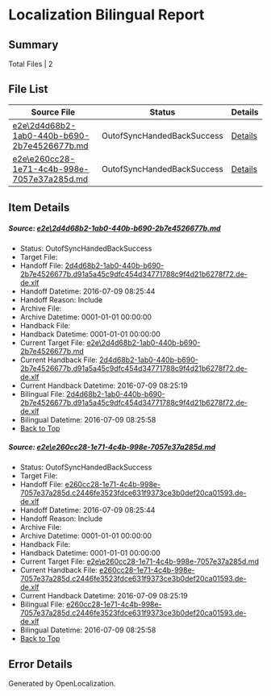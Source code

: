 # <a name='report-top'></a> Localization Bilingual Report

## Summary
 Total Files | 2

## File List
 Source File | Status | Details 
 ----------- | ------ | ------- 
 [e2e\2d4d68b2-1ab0-440b-b690-2b7e4526677b.md](https://github.com/OpenLocalizationTestOrg/oltest/blob/04a287dab649f97e60cc8e439590747c422db27c/e2e/2d4d68b2-1ab0-440b-b690-2b7e4526677b.md) | OutofSyncHandedBackSuccess | [Details](#ae1a5e44be6f1bc58788424aaccbfbce131a6e711)
 [e2e\e260cc28-1e71-4c4b-998e-7057e37a285d.md](https://github.com/OpenLocalizationTestOrg/oltest/blob/04a287dab649f97e60cc8e439590747c422db27c/e2e/e260cc28-1e71-4c4b-998e-7057e37a285d.md) | OutofSyncHandedBackSuccess | [Details](#7d67d1192bf4b48b6a7cd664a33167189c1ade334)

## Item Details
##### <a name='ae1a5e44be6f1bc58788424aaccbfbce131a6e711'></a> Source: [e2e\2d4d68b2-1ab0-440b-b690-2b7e4526677b.md](https://github.com/OpenLocalizationTestOrg/oltest/blob/04a287dab649f97e60cc8e439590747c422db27c/e2e/2d4d68b2-1ab0-440b-b690-2b7e4526677b.md)
* Status: OutofSyncHandedBackSuccess
* Target File: 
* Handoff File: [2d4d68b2-1ab0-440b-b690-2b7e4526677b.d91a5a45c9dfc454d34771788c9f4d21b6278f72.de-de.xlf](https://github.com/OpenLocalizationTestOrg/olhandoff-e2e/blob/bcdcaf5ffba9c403427dcaf3a9d2563aee6118f8/ol-handoff/OpenLocalizationTestOrg/oltest-dede-fly/ci/ht/2d4d68b2-1ab0-440b-b690-2b7e4526677b.d91a5a45c9dfc454d34771788c9f4d21b6278f72.de-de.xlf)
* Handoff Datetime: 2016-07-09 08:25:44
* Handoff Reason: Include
* Archive File: 
* Archive Datetime: 0001-01-01 00:00:00
* Handback File: 
* Handback Datetime: 0001-01-01 00:00:00
* Current Target File: [e2e\2d4d68b2-1ab0-440b-b690-2b7e4526677b.md](https://github.com/OpenLocalizationTestOrg/oltest-dede-fly/blob/b1bc44d89d851853854b4060bfa9f1d15f75a8da/e2e/2d4d68b2-1ab0-440b-b690-2b7e4526677b.md)
* Current Handback File: [2d4d68b2-1ab0-440b-b690-2b7e4526677b.d91a5a45c9dfc454d34771788c9f4d21b6278f72.de-de.xlf](https://github.com/OpenLocalizationTestOrg/olhandback-e2e/blob/7b636b1973ceaab63ff51c7fe59e836600aa33ae/ol-handback/OpenLocalizationTestOrg/oltest-dede-fly/ci/ht/2d4d68b2-1ab0-440b-b690-2b7e4526677b.d91a5a45c9dfc454d34771788c9f4d21b6278f72.de-de.xlf)
* Current Handback Datetime: 2016-07-09 08:25:19
* Bilingual File: [2d4d68b2-1ab0-440b-b690-2b7e4526677b.d91a5a45c9dfc454d34771788c9f4d21b6278f72.de-de.xlf](https://github.com/OpenLocalizationTestOrg/olhandback-e2e/blob/7b636b1973ceaab63ff51c7fe59e836600aa33ae/ol-handback/OpenLocalizationTestOrg/oltest-dede-fly/ci/ht/2d4d68b2-1ab0-440b-b690-2b7e4526677b.d91a5a45c9dfc454d34771788c9f4d21b6278f72.de-de.xlf)
* Bilingual Datetime: 2016-07-09 08:25:58
* [Back to Top](#report-top)

##### <a name='7d67d1192bf4b48b6a7cd664a33167189c1ade334'></a> Source: [e2e\e260cc28-1e71-4c4b-998e-7057e37a285d.md](https://github.com/OpenLocalizationTestOrg/oltest/blob/04a287dab649f97e60cc8e439590747c422db27c/e2e/e260cc28-1e71-4c4b-998e-7057e37a285d.md)
* Status: OutofSyncHandedBackSuccess
* Target File: 
* Handoff File: [e260cc28-1e71-4c4b-998e-7057e37a285d.c2446fe3523fdce631f9373ce3b0def20ca01593.de-de.xlf](https://github.com/OpenLocalizationTestOrg/olhandoff-e2e/blob/bcdcaf5ffba9c403427dcaf3a9d2563aee6118f8/ol-handoff/OpenLocalizationTestOrg/oltest-dede-fly/ci/ht/e260cc28-1e71-4c4b-998e-7057e37a285d.c2446fe3523fdce631f9373ce3b0def20ca01593.de-de.xlf)
* Handoff Datetime: 2016-07-09 08:25:44
* Handoff Reason: Include
* Archive File: 
* Archive Datetime: 0001-01-01 00:00:00
* Handback File: 
* Handback Datetime: 0001-01-01 00:00:00
* Current Target File: [e2e\e260cc28-1e71-4c4b-998e-7057e37a285d.md](https://github.com/OpenLocalizationTestOrg/oltest-dede-fly/blob/b1bc44d89d851853854b4060bfa9f1d15f75a8da/e2e/e260cc28-1e71-4c4b-998e-7057e37a285d.md)
* Current Handback File: [e260cc28-1e71-4c4b-998e-7057e37a285d.c2446fe3523fdce631f9373ce3b0def20ca01593.de-de.xlf](https://github.com/OpenLocalizationTestOrg/olhandback-e2e/blob/7b636b1973ceaab63ff51c7fe59e836600aa33ae/ol-handback/OpenLocalizationTestOrg/oltest-dede-fly/ci/ht/e260cc28-1e71-4c4b-998e-7057e37a285d.c2446fe3523fdce631f9373ce3b0def20ca01593.de-de.xlf)
* Current Handback Datetime: 2016-07-09 08:25:19
* Bilingual File: [e260cc28-1e71-4c4b-998e-7057e37a285d.c2446fe3523fdce631f9373ce3b0def20ca01593.de-de.xlf](https://github.com/OpenLocalizationTestOrg/olhandback-e2e/blob/7b636b1973ceaab63ff51c7fe59e836600aa33ae/ol-handback/OpenLocalizationTestOrg/oltest-dede-fly/ci/ht/e260cc28-1e71-4c4b-998e-7057e37a285d.c2446fe3523fdce631f9373ce3b0def20ca01593.de-de.xlf)
* Bilingual Datetime: 2016-07-09 08:25:58
* [Back to Top](#report-top)


## Error Details

Generated by OpenLocalization.
